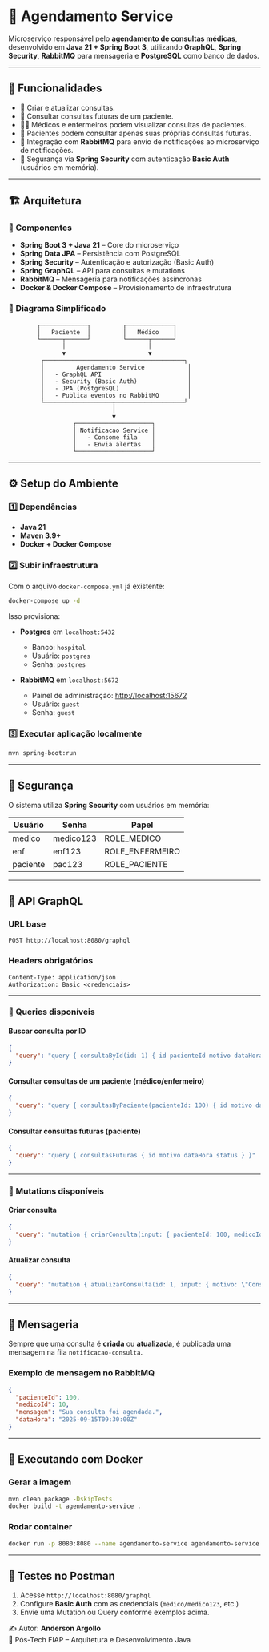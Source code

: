 # 🏥 Agendamento Service

Microserviço responsável pelo **agendamento de consultas médicas**, desenvolvido em **Java 21 + Spring Boot 3**, utilizando **GraphQL**, **Spring Security**, **RabbitMQ** para mensageria e **PostgreSQL** como banco de dados.

---

## 📌 Funcionalidades

- 📅 Criar e atualizar consultas.  
- 🔎 Consultar consultas futuras de um paciente.  
- 🧑‍⚕️ Médicos e enfermeiros podem visualizar consultas de pacientes.  
- 👤 Pacientes podem consultar apenas suas próprias consultas futuras.  
- 📢 Integração com **RabbitMQ** para envio de notificações ao microserviço de notificações.  
- 🔐 Segurança via **Spring Security** com autenticação **Basic Auth** (usuários em memória).  

---

## 🏗 Arquitetura

### 🔹 Componentes

- **Spring Boot 3 + Java 21** – Core do microserviço  
- **Spring Data JPA** – Persistência com PostgreSQL  
- **Spring Security** – Autenticação e autorização (Basic Auth)  
- **Spring GraphQL** – API para consultas e mutations  
- **RabbitMQ** – Mensageria para notificações assíncronas  
- **Docker & Docker Compose** – Provisionamento de infraestrutura  

### 🔹 Diagrama Simplificado

```
        ┌─────────────┐         ┌─────────────┐
        │   Paciente  │         │   Médico    │
        └──────┬──────┘         └──────┬──────┘
               │                       │
               ▼                       ▼
         ┌───────────────────────────────────────┐
         │         Agendamento Service            │
         │   - GraphQL API                        │
         │   - Security (Basic Auth)              │
         │   - JPA (PostgreSQL)                   │
         │   - Publica eventos no RabbitMQ        │
         └───────────────────┬───────────────────┘
                             │
                             ▼
                  ┌─────────────────────┐
                  │ Notificacao Service │
                  │   - Consome fila    │
                  │   - Envia alertas   │
                  └─────────────────────┘
```

---

## ⚙️ Setup do Ambiente

### 1️⃣ Dependências

- **Java 21**  
- **Maven 3.9+**  
- **Docker + Docker Compose**  

### 2️⃣ Subir infraestrutura

Com o arquivo `docker-compose.yml` já existente:

```bash
docker-compose up -d
```

Isso provisiona:

- **Postgres** em `localhost:5432`  
  - Banco: `hospital`  
  - Usuário: `postgres`  
  - Senha: `postgres`  

- **RabbitMQ** em `localhost:5672`  
  - Painel de administração: [http://localhost:15672](http://localhost:15672)  
  - Usuário: `guest`  
  - Senha: `guest`  

### 3️⃣ Executar aplicação localmente

```bash
mvn spring-boot:run
```

---

## 🔑 Segurança

O sistema utiliza **Spring Security** com usuários em memória:

| Usuário   | Senha      | Papel           |
|-----------|-----------|-----------------|
| medico    | medico123 | ROLE_MEDICO     |
| enf       | enf123    | ROLE_ENFERMEIRO |
| paciente  | pac123    | ROLE_PACIENTE   |

---

## 📡 API GraphQL

### URL base
```
POST http://localhost:8080/graphql
```

### Headers obrigatórios
```
Content-Type: application/json
Authorization: Basic <credenciais>
```

---

### 🔹 Queries disponíveis

#### Buscar consulta por ID
```json
{
  "query": "query { consultaById(id: 1) { id pacienteId motivo dataHora status } }"
}
```

#### Consultar consultas de um paciente (médico/enfermeiro)
```json
{
  "query": "query { consultasByPaciente(pacienteId: 100) { id motivo dataHora status } }"
}
```

#### Consultar consultas futuras (paciente)
```json
{
  "query": "query { consultasFuturas { id motivo dataHora status } }"
}
```

---

### 🔹 Mutations disponíveis

#### Criar consulta
```json
{
  "query": "mutation { criarConsulta(input: { pacienteId: 100, medicoId: 10, motivo: \"Dor de cabeça\", dataHora: \"2025-09-15T09:30:00Z\" }) { id pacienteId dataHora status } }"
}
```

#### Atualizar consulta
```json
{
  "query": "mutation { atualizarConsulta(id: 1, input: { motivo: \"Consulta de retorno\", dataHora: \"2025-09-20T10:00:00Z\" }) { id motivo dataHora status } }"
}
```

---

## 📢 Mensageria

Sempre que uma consulta é **criada** ou **atualizada**, é publicada uma mensagem na fila `notificacao-consulta`.

### Exemplo de mensagem no RabbitMQ

```json
{
  "pacienteId": 100,
  "medicoId": 10,
  "mensagem": "Sua consulta foi agendada.",
  "dataHora": "2025-09-15T09:30:00Z"
}
```

---

## 🐳 Executando com Docker

### Gerar a imagem
```bash
mvn clean package -DskipTests
docker build -t agendamento-service .
```

### Rodar container
```bash
docker run -p 8080:8080 --name agendamento-service agendamento-service
```

---

## 🧪 Testes no Postman

1. Acesse `http://localhost:8080/graphql`  
2. Configure **Basic Auth** com as credenciais (`medico/medico123`, etc.)  
3. Envie uma Mutation ou Query conforme exemplos acima.  


✍️ Autor: **Anderson Argollo**  
📌 Pós-Tech FIAP – Arquitetura e Desenvolvimento Java  
